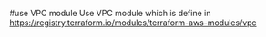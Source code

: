 #use VPC module
Use VPC module which is define in https://registry.terraform.io/modules/terraform-aws-modules/vpc
